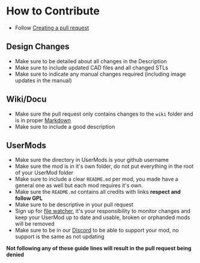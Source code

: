 # How to Contribute

- Follow [Creating a pull request](https://docs.github.com/en/pull-requests/collaborating-with-pull-requests/proposing-changes-to-your-work-with-pull-requests/creating-a-pull-request)

## Design Changes

- Make sure to be detailed about all changes in the Description
- Make sure to include updated CAD files and all changed STLs
- Make sure to indicate any manual changes required (including image updates in the manual)

## Wiki/Docu
- Make sure the pull request only contains changes to the `wiki` folder and is in proper [Markdown](https://en.wikipedia.org/wiki/Markdown)
- Make sure to include a good description

## UserMods

- Make sure the directory in UserMods is your github username
- Make sure the mod is in it's own folder, do not put everything in the root of your UserMod folder
- Make sure to include a clear `README.md` per mod, you made have a general one as well but each mod requires it's own.
- Make sure the `README.md` contains all credits with links **respect and follow GPL**
- Make sure to be descriptive in your pull request
- Sign up for [file watcher](https://app.github-file-watcher.com/), it's your responsibility to monitor changes and keep your UserMod up to date and usable, broken or orphanded mods will be removed
- Make sure to be in our [Discord](https://discord.gg/K949fvuUQ9) to be able to support your mod, no support is the same as not updating


**Not following any of these guide lines will result in the pull request being denied**
